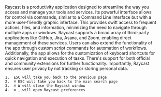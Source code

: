 Raycast is a productivity application designed to streamline the way you access and manage your tools and services. Its powerful interface allows for control via commands, similar to a Command Line Interface but with a more user-friendly graphic interface. This provides swift access to frequent actions, files, and information, minimizing the need to navigate through multiple apps or windows. Raycast supports a broad array of third-party applications like GitHub, Jira, Asana, and Zoom, enabling direct management of these services. Users can also extend the functionality of the app through custom script commands for automation of workflows. Additionally, the app allows for the customization of keyboard shortcuts for quick navigation and execution of tasks. There's support for both official and community extensions for further functionality. Importantly, Raycast ensures user privacy by not tracking or storing personal data.

	1.	﻿ESC will take you back to the previous page
	2.	﻿⌘ ESC will take you back to the main search page
	3.	﻿⌘ W will close the Raycast window
	4.	﻿⌘ , will open Raycast preferences